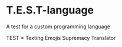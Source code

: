 # T.E.S.T-language
A test for a custom programming language 

TEST = Texting Emojis Supremacy Translator
